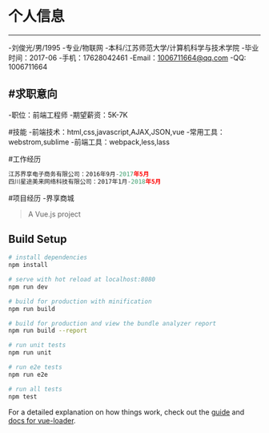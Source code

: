 # 个人信息
---
-刘俊光/男/1995
-专业/物联网
-本科/江苏师范大学/计算机科学与技术学院
-毕业时间：2017-06
-手机：17628042461
-Email：1006711664@qq.com
-QQ: 1006711664


#求职意向
---
-职位：前端工程师
-期望薪资：5K-7K

#技能
-前端技术：html,css,javascript,AJAX,JSON,vue
-常用工具：webstrom,sublime
-前端工具：webpack,less,lass


#工作经历

``` javascript
江苏界享电子商务有限公司：2016年9月-2017年5月
四川星途美来网络科技有限公司：2017年1月-2018年5月
```
#项目经历
-界享商城



> A Vue.js project

## Build Setup

``` bash
# install dependencies
npm install

# serve with hot reload at localhost:8080
npm run dev

# build for production with minification
npm run build

# build for production and view the bundle analyzer report
npm run build --report

# run unit tests
npm run unit

# run e2e tests
npm run e2e

# run all tests
npm test
```

For a detailed explanation on how things work, check out the [guide](http://vuejs-templates.github.io/webpack/) and [docs for vue-loader](http://vuejs.github.io/vue-loader).

